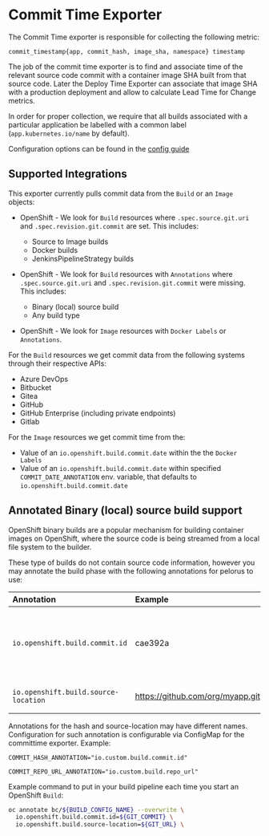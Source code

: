 # Commit Time Exporter

The Commit Time exporter is responsible for collecting the following metric:

```
commit_timestamp{app, commit_hash, image_sha, namespace} timestamp
```
The job of the commit time exporter is to find and associate time of the relevant source code commit with a container image SHA built from that source code. Later the Deploy Time Exporter can associate that image SHA with a production deployment and allow to calculate Lead Time for Change metrics.

In order for proper collection, we require that all builds associated with a particular application be labelled with a common label (`app.kubernetes.io/name` by default).

Configuration options can be found in the [config guide](/docs/Configuration.md)

## Supported Integrations

This exporter currently pulls commit data from the `Build` or an `Image` objects:

* OpenShift - We look for `Build` resources where `.spec.source.git.uri` and `.spec.revision.git.commit` are set. This includes:
  * Source to Image builds
  * Docker builds
  * JenkinsPipelineStrategy builds

* OpenShift - We look for `Build` resources with `Annotations` where `.spec.source.git.uri` and `.spec.revision.git.commit` were missing. This includes:
  * Binary (local) source build
  * Any build type

* OpenShift - We look for `Image` resources with `Docker Labels` or `Annotations`.

For the `Build` resources we get commit data from the following systems through their respective APIs:

* Azure DevOps
* Bitbucket
* Gitea
* GitHub
* GitHub Enterprise (including private endpoints)
* Gitlab

For the `Image` resources we get commit time from the:

* Value of an `io.openshift.build.commit.date` within the the `Docker Labels`
* Value of an `io.openshift.build.commit.date` within specified `COMMIT_DATE_ANNOTATION` env. variable, that defaults to `io.openshift.build.commit.date`

## Annotated Binary (local) source build support

OpenShift binary builds are a popular mechanism for building container images on OpenShift, where the source code is being streamed from a local file system to the builder.

These type of builds do not contain source code information, however you may annotate the build phase with the following annotations for pelorus to use:

| Annotation | Example | Description |
|:-|:-|:-|
| `io.openshift.build.commit.id` | cae392a | Short or Long hash of the source commit used in the build |
| `io.openshift.build.source-location` | https://github.com/org/myapp.git  | Source URL for the build |

Annotations for the hash and source-location may have different names. Configuration for such annotation is configurable via ConfigMap for the committime exporter. Example:

`COMMIT_HASH_ANNOTATION="io.custom.build.commit.id"`

`COMMIT_REPO_URL_ANNOTATION="io.custom.build.repo_url"`

Example command to put in your build pipeline each time you start an OpenShift `Build`:

```sh
oc annotate bc/${BUILD_CONFIG_NAME} --overwrite \
  io.openshift.build.commit.id=${GIT_COMMIT} \
  io.openshift.build.source-location=${GIT_URL} \
```
